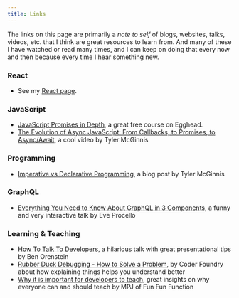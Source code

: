 ```yaml
---
title: Links
---
```


The links on this page are primarily a _note to self_ of blogs, websites, talks, videos, etc. that I think are great resources to learn from. And many of these I have watched or read many times, and I can keep on doing that every now and then because every time I hear something new.

### React

- See my [React page].

### JavaScript

- [JavaScript Promises in Depth], a great free course on Egghead.
- [The Evolution of Async JavaScript: From Callbacks, to Promises, to Async/Await], a cool video by Tyler McGinnis

### Programming

- [Imperative vs Declarative Programming], a blog post by Tyler McGinnis

### GraphQL

- [Everything You Need to Know About GraphQL in 3 Components], a funny and very interactive talk by Eve Procello

### Learning & Teaching

- [How To Talk To Developers], a hilarious talk with great presentational tips by Ben Orenstein
- [Rubber Duck Debugging - How to Solve a Problem], by Coder Foundry about how explaining things helps you understand better
- [Why it is important for developers to teach], great insights on why everyone can and should teach by MPJ of Fun Fun Function

[why it is important for developers to teach]: https://youtu.be/RleN-6uMF04
[how to talk to developers]: https://youtu.be/l9JXH7JPjR4
[rubber duck debugging - how to solve a problem]: https://youtu.be/NBgIHOrjSxs
[everything you need to know about graphql in 3 components]: https://youtu.be/F_M8v6MK0Sc
[react page]: react
[javascript promises in depth]: https://egghead.io/courses/javascript-promises-in-depth
[the evolution of async javascript: from callbacks, to promises, to async/await]: https://youtu.be/gB-OmN1egV8
[imperative vs declarative programming]: https://ui.dev/imperative-vs-declarative-programming/
